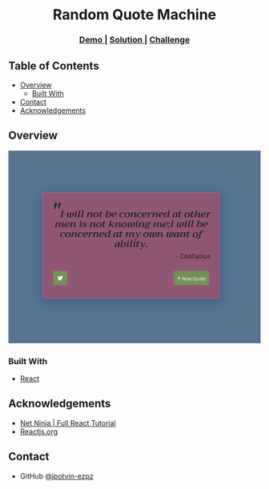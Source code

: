 <!-- Please update value in the {dsadsa}  -->

<h1 align="center">Random Quote Machine</h1>

<div align="center">
  <h3>
    <a href="https://useless-cause.surge.sh/">
      Demo
    </a>
    <span> | </span>
    <a href="https://github.com/jpotvin-ezpz/random-quote-machine">
      Solution
    </a>
    <span> | </span>
    <a href="https://www.freecodecamp.org/learn/front-end-libraries/front-end-libraries-projects/build-a-random-quote-machine">
      Challenge
    </a>
  </h3>
</div>

<!-- TABLE OF CONTENTS -->

## Table of Contents

- [Overview](#overview)
  - [Built With](#built-with)
- [Contact](#contact)
- [Acknowledgements](#acknowledgements)

<!-- OVERVIEW -->

## Overview

![screenshot](https://github.com/jpotvin-ezpz/random-quote-machine/blob/main/Screenshot_2021-03-01%20React%20App.png)

### Built With

<!-- This section should list any major frameworks that you built your project using. Here are a few examples.-->

- [React](https://reactjs.org/)



## Acknowledgements

<!-- This section should list any articles or add-ons/plugins that helps you to complete the project. This is optional but it will help you in the future. For example -->

- [Net Ninja | Full React Tutorial](https://www.youtube.com/watch?v=j942wKiXFu8)
- [Reactjs.org](https://reactjs.org/)


## Contact

- GitHub [@jpotvin-ezpz](https://{github.com/jpotvin-ezpz})
